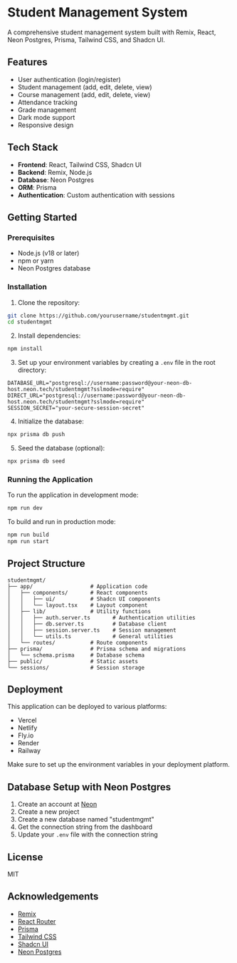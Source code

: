 # Student Management System

A comprehensive student management system built with Remix, React, Neon Postgres, Prisma, Tailwind CSS, and Shadcn UI.

## Features

- User authentication (login/register)
- Student management (add, edit, delete, view)
- Course management (add, edit, delete, view)
- Attendance tracking
- Grade management
- Dark mode support
- Responsive design

## Tech Stack

- **Frontend**: React, Tailwind CSS, Shadcn UI
- **Backend**: Remix, Node.js
- **Database**: Neon Postgres
- **ORM**: Prisma
- **Authentication**: Custom authentication with sessions

## Getting Started

### Prerequisites

- Node.js (v18 or later)
- npm or yarn
- Neon Postgres database

### Installation

1. Clone the repository:

```bash
git clone https://github.com/yourusername/studentmgmt.git
cd studentmgmt
```

2. Install dependencies:

```bash
npm install
```

3. Set up your environment variables by creating a `.env` file in the root directory:

```
DATABASE_URL="postgresql://username:password@your-neon-db-host.neon.tech/studentmgmt?sslmode=require"
DIRECT_URL="postgresql://username:password@your-neon-db-host.neon.tech/studentmgmt?sslmode=require"
SESSION_SECRET="your-secure-session-secret"
```

4. Initialize the database:

```bash
npx prisma db push
```

5. Seed the database (optional):

```bash
npx prisma db seed
```

### Running the Application

To run the application in development mode:

```bash
npm run dev
```

To build and run in production mode:

```bash
npm run build
npm run start
```

## Project Structure

```
studentmgmt/
├── app/                  # Application code
│   ├── components/       # React components
│   │   ├── ui/           # Shadcn UI components
│   │   └── layout.tsx    # Layout component
│   ├── lib/              # Utility functions
│   │   ├── auth.server.ts       # Authentication utilities
│   │   ├── db.server.ts         # Database client
│   │   ├── session.server.ts    # Session management
│   │   └── utils.ts             # General utilities
│   └── routes/           # Route components
├── prisma/               # Prisma schema and migrations
│   └── schema.prisma     # Database schema
├── public/               # Static assets
└── sessions/             # Session storage
```

## Deployment

This application can be deployed to various platforms:

- Vercel
- Netlify
- Fly.io
- Render
- Railway

Make sure to set up the environment variables in your deployment platform.

## Database Setup with Neon Postgres

1. Create an account at [Neon](https://neon.tech/)
2. Create a new project
3. Create a new database named "studentmgmt"
4. Get the connection string from the dashboard
5. Update your `.env` file with the connection string

## License

MIT

## Acknowledgements

- [Remix](https://remix.run/)
- [React Router](https://reactrouter.com/)
- [Prisma](https://www.prisma.io/)
- [Tailwind CSS](https://tailwindcss.com/)
- [Shadcn UI](https://ui.shadcn.com/)
- [Neon Postgres](https://neon.tech/)
